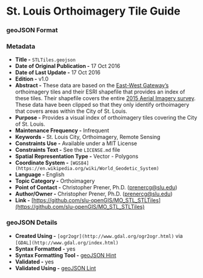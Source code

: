 # St. Louis Orthoimagery Tile Guide
### geoJSON Format
### Metadata
  * **Title -** `STLTiles.geojson`
  * **Date of Original Publication -** 17 Oct 2016
  * **Date of Last Update -** 17 Oct 2016
  * **Edition -** v1.0
  * **Abstract -** These data are based on the [East-West Gateway’s](http://www.ewgateway.org) orthoimagery tiles and their ESRI shapefile that provides an index of these tiles. Their shapefile covers the entire [2015 Aerial Imagery survey](http://www.ewgateway.org/pdffiles/maplibrary/aerialphotos/FactSheet-HowToGetOrthoPhotos.pdf). These data have been clipped so that they only identify orthoimagery that covers areas within the City of St. Louis.
  * **Purpose -** Provides a visual index of orthoimagery tiles covering the City of St. Louis.
  * **Maintenance Frequency -** Infrequent
  * **Keywords -** St. Louis City, Orthoimagery, Remote Sensing
  * **Constraints Use -** Available under a MIT License
  * **Constraints Text -** See the `LICENSE.md` file
  * **Spatial Representation Type -** Vector - Polygons
  * **Coordinate System -** `[WGS84](https://en.wikipedia.org/wiki/World_Geodetic_System)`
  * **Language -** English
  * **Topic Category -** Orthoimagery
  * **Point of Contact -** Christopher Prener, Ph.D. ([prenercg@slu.edu](mailto:prenercg@slu.edu))
  * **Author/Owner -** Christopher Prener, Ph.D. ([prenercg@slu.edu](mailto:prenercg@slu.edu))
  * **Link -** [https://github.com/slu-openGIS/MO_STL_STLTiles](https://github.com/slu-openGIS/MO_STL_STLTiles)

### geoJSON Details
  * **Created Using -** `[ogr2ogr](http://www.gdal.org/ogr2ogr.html)` via `[GDAL](http://www.gdal.org/index.html)`
  * **Syntax Formatted -** yes
  * **Syntax Formatting Tool -** [geoJSON Hint](https://www.mapbox.com/geojsonhint/)
  * **Validated -** yes
  * **Validated Using -** [geoJSON Lint](http://geojsonlint.com)

